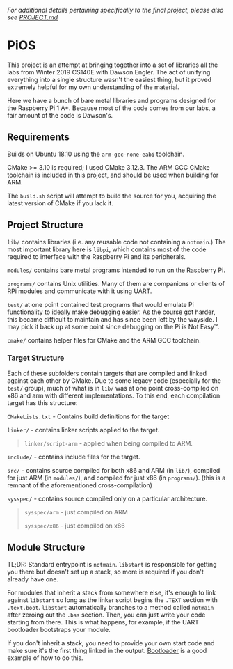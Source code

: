 _For additional details pertaining specifically to the
 final project, please also see [PROJECT.md](./PROJECT.md)_

PiOS
=====

This project is an attempt at bringing together into a
set of libraries all the labs from Winter 2019 CS140E with
Dawson Engler. The act of unifying everything into a single
structure wasn't the easiest thing, but it proved extremely
helpful for my own understanding of the material.

Here we have a bunch of bare metal libraries and programs
designed for the Raspberry Pi 1 A+. Because most of the code
comes from our labs, a fair amount of the code is Dawson's.

Requirements
-------------
Builds on Ubuntu 18.10 using the `arm-gcc-none-eabi` toolchain.

CMake >= 3.10 is required; I used CMake 3.12.3. The ARM GCC CMake toolchain
is included in this project, and should be used when building for ARM.

The `build.sh` script will attempt to build the source for you,
acquiring the latest version of CMake if you lack it.

Project Structure
------------------
`lib/` contains libraries (i.e. any reusable code not containing a `notmain`.)
The most important library here is `libpi`, which contains most of the code
required to interface with the Raspberry Pi and its peripherals.

`modules/` contains bare metal programs intended to run on the Raspberry Pi.

`programs/` contains Unix utilities. Many of them are companions or clients
of RPi modules and communicate with it using UART.

`test/` at one point contained test programs that would emulate
Pi functionality to ideally make debugging easier. As the course
got harder, this became difficult to maintain and has since been 
left by the wayside. I may pick it back up at some point since
debugging on the Pi is Not Easy™.

`cmake/` contains helper files for CMake and the ARM GCC toolchain.

### Target Structure
Each of these subfolders contain targets that are compiled and linked
against each other by CMake. Due to some legacy code (especially for
the `test/` group), much of what is in `lib/` was at one point
cross-compiled on x86 and arm with different implementations. To this
end, each compilation target has this structure:

`CMakeLists.txt` - Contains build definitions for the target

`linker/` - contains linker scripts applied to the target.
> `linker/script-arm` - applied when being compiled to ARM.

`include/` - contains include files for the target.

`src/` - contains source compiled for both x86 and ARM (in `lib/`),
         compiled for just ARM (in `modules/`), and compiled for
         just x86 (in `programs/`). (this is a remnant of the
         aforementioned cross-compilation)

`sysspec/` - contains source compiled only on a particular architecture.
> `sysspec/arm` - just compiled on ARM
>
> `sysspec/x86` - just compiled on x86

Module Structure
-----------------
TL;DR: Standard entrypoint is `notmain`. `libstart` is responsible for
getting you there but doesn't set up a stack, so more is required if
you don't already have one.

For modules that inherit a stack from somewhere else, it's enough
to link against `libstart` so long as the linker script begins the
`.TEXT` section with `.text.boot`. `libstart` automatically branches
to a method called `notmain` after zeroing out the `.bss` section.
Then, you can just write your code starting from there. This is what
happens, for example, if the UART bootloader bootstraps your module.

If you don't inherit a stack, you need to provide your own start code and
make sure it's the first thing linked in the output. [Bootloader](modules/bootloader)
is a good example of how to do this.